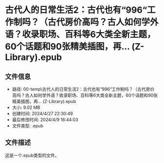 ﻿# 古代人的日常生活2：古代也有“996“工作制吗？（古代房价高吗？古人如何学外语？收录职场、百科等6大类全新主题，60个话题和90张精美插图，再... (Z-Library).epub

## 文件信息
- 路径: 00-temp\古代人的日常生活2：古代也有“996“工作制吗？（古代房价高吗？古人如何学外语？收录职场、百科等6大类全新主题，60个话题和90张精美插图，再... (Z-Library).epub
- 大小: 9.02 MB
- 创建时间: 2024/4/27 22:30:49
- 最后修改时间: 2024/4/9 16:44:03
- 文件类型: .epub

## 文件描述
这是一个.epub类型的文件。

